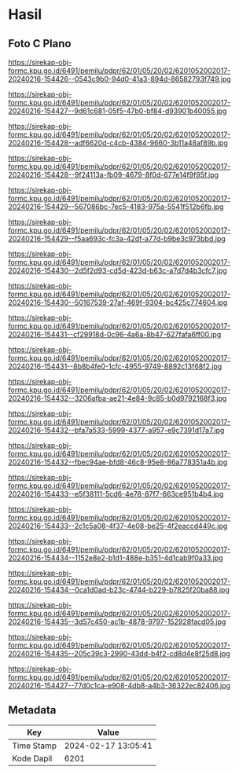 # Hasil

## Foto C Plano

https://sirekap-obj-formc.kpu.go.id/6491/pemilu/pdpr/62/01/05/20/02/6201052002017-20240216-154426--0543c9b0-94d0-41a3-894d-86582793f749.jpg

https://sirekap-obj-formc.kpu.go.id/6491/pemilu/pdpr/62/01/05/20/02/6201052002017-20240216-154427--9d61c681-05f5-47b0-bf84-d93901b40055.jpg

https://sirekap-obj-formc.kpu.go.id/6491/pemilu/pdpr/62/01/05/20/02/6201052002017-20240216-154428--adf6620d-c4cb-4384-9660-3b11a48af89b.jpg

https://sirekap-obj-formc.kpu.go.id/6491/pemilu/pdpr/62/01/05/20/02/6201052002017-20240216-154428--9f24113a-fb09-4679-8f0d-677e14f9f95f.jpg

https://sirekap-obj-formc.kpu.go.id/6491/pemilu/pdpr/62/01/05/20/02/6201052002017-20240216-154429--567086bc-7ec5-4183-975a-5541f512b6fb.jpg

https://sirekap-obj-formc.kpu.go.id/6491/pemilu/pdpr/62/01/05/20/02/6201052002017-20240216-154429--f5aa693c-fc3a-42df-a77d-b9be3c973bbd.jpg

https://sirekap-obj-formc.kpu.go.id/6491/pemilu/pdpr/62/01/05/20/02/6201052002017-20240216-154430--2d5f2d93-cd5d-423d-b63c-a7d7d4b3cfc7.jpg

https://sirekap-obj-formc.kpu.go.id/6491/pemilu/pdpr/62/01/05/20/02/6201052002017-20240216-154430--50167539-27af-469f-9304-bc425c774604.jpg

https://sirekap-obj-formc.kpu.go.id/6491/pemilu/pdpr/62/01/05/20/02/6201052002017-20240216-154431--cf29918d-0c96-4a6a-8b47-627fafa6ff00.jpg

https://sirekap-obj-formc.kpu.go.id/6491/pemilu/pdpr/62/01/05/20/02/6201052002017-20240216-154431--8b8b4fe0-1cfc-4955-9749-8892c13f68f2.jpg

https://sirekap-obj-formc.kpu.go.id/6491/pemilu/pdpr/62/01/05/20/02/6201052002017-20240216-154432--3206afba-ae21-4e84-9c85-b0d9792168f3.jpg

https://sirekap-obj-formc.kpu.go.id/6491/pemilu/pdpr/62/01/05/20/02/6201052002017-20240216-154432--bfa7a533-5999-4377-a957-e9c7391d17a7.jpg

https://sirekap-obj-formc.kpu.go.id/6491/pemilu/pdpr/62/01/05/20/02/6201052002017-20240216-154432--fbec94ae-bfd8-46c8-95e8-86a778351a4b.jpg

https://sirekap-obj-formc.kpu.go.id/6491/pemilu/pdpr/62/01/05/20/02/6201052002017-20240216-154433--e5f38111-5cd6-4e78-87f7-663ce951b4b4.jpg

https://sirekap-obj-formc.kpu.go.id/6491/pemilu/pdpr/62/01/05/20/02/6201052002017-20240216-154433--2c1c5a08-4f37-4e08-be25-4f2eaccd449c.jpg

https://sirekap-obj-formc.kpu.go.id/6491/pemilu/pdpr/62/01/05/20/02/6201052002017-20240216-154434--1152e8e2-b1d1-488e-b351-4d1cab9f0a33.jpg

https://sirekap-obj-formc.kpu.go.id/6491/pemilu/pdpr/62/01/05/20/02/6201052002017-20240216-154434--0ca1d0ad-b23c-4744-b229-b7825f20ba88.jpg

https://sirekap-obj-formc.kpu.go.id/6491/pemilu/pdpr/62/01/05/20/02/6201052002017-20240216-154435--3d57c450-ac1b-4878-9797-152928facd05.jpg

https://sirekap-obj-formc.kpu.go.id/6491/pemilu/pdpr/62/01/05/20/02/6201052002017-20240216-154435--205c39c3-2990-43dd-b4f2-cd8d4e8f25d8.jpg

https://sirekap-obj-formc.kpu.go.id/6491/pemilu/pdpr/62/01/05/20/02/6201052002017-20240216-154427--77d0c1ca-e908-4db8-a4b3-36322ec82406.jpg


## Metadata

| Key        | Value               |
| ---------- | ------------------- |
| Time Stamp | 2024-02-17 13:05:41 |
| Kode Dapil | 6201                |



